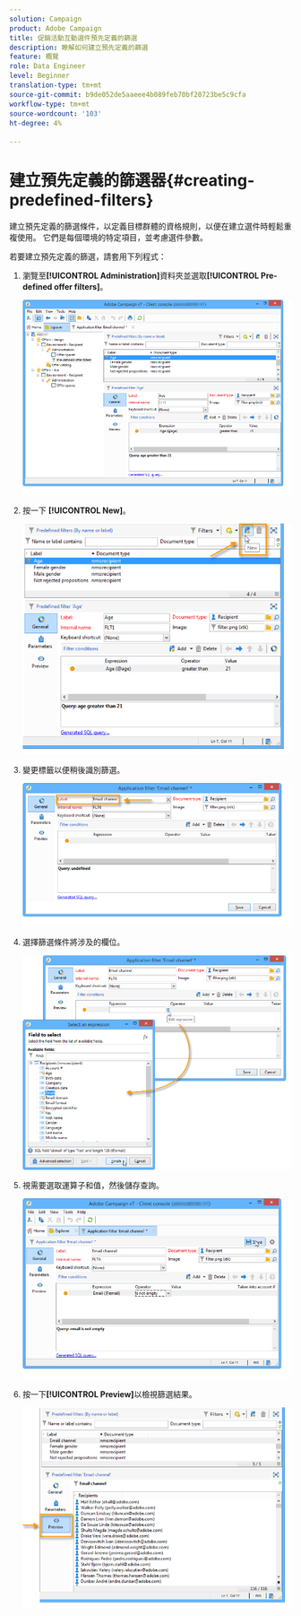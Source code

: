 ```yaml
---
solution: Campaign
product: Adobe Campaign
title: 促銷活動互動選件預先定義的篩選
description: 瞭解如何建立預先定義的篩選
feature: 概覽
role: Data Engineer
level: Beginner
translation-type: tm+mt
source-git-commit: b9de052de5aaeee4b089feb70bf20723be5c9cfa
workflow-type: tm+mt
source-wordcount: '103'
ht-degree: 4%

---
```


# 建立預先定義的篩選器{#creating-predefined-filters}

建立預先定義的篩選條件，以定義目標群體的資格規則，以便在建立選件時輕鬆重複使用。 它們是每個環境的特定項目，並考慮選件參數。

若要建立預先定義的篩選，請套用下列程式：

1. 瀏覽至&#x200B;**[!UICONTROL Administration]**&#x200B;資料夾並選取&#x200B;**[!UICONTROL Pre-defined offer filters]**。

   ![](assets/offer_filter_create_005.png)

1. 按一下 **[!UICONTROL New]**。

   ![](assets/offer_filter_create_001.png)

1. 變更標籤以便稍後識別篩選。

   ![](assets/offer_filter_create_002.png)

1. 選擇篩選條件將涉及的欄位。

   ![](assets/offer_filter_create_003.png)

1. 視需要選取運算子和值，然後儲存查詢。

   ![](assets/offer_filter_create_004.png)

1. 按一下&#x200B;**[!UICONTROL Preview]**&#x200B;以檢視篩選結果。

   ![](assets/offer_filter_create_006.png)

